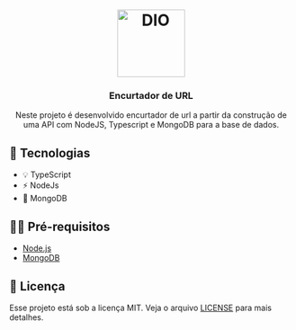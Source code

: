 <h1 align="center">
  <img alt="DIO" src="https://hermes.digitalinnovation.one/site/images/logo-white.png" width="120px" />
</h1>

<h3 align="center">
  Encurtador de URL
</h3>

<p align="center">Neste projeto é desenvolvido encurtador de url a partir da construção de uma API com NodeJS, Typescript e MongoDB para a base de dados.</p>

## 🚀 Tecnologias

- 💡 TypeScript
- ⚡ NodeJs 
- 💾 MongoDB

## ✋🏻 Pré-requisitos

- [Node.js](https://nodejs.org/en/)
- [MongoDB](https://www.mongodb.com/atlas/database)

## 📝 Licença

Esse projeto está sob a licença MIT. Veja o arquivo [LICENSE](LICENSE.md) para mais detalhes.
